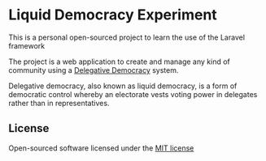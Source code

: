 # Liquid Democracy Experiment

This is a personal open-sourced project to learn the use of the Laravel framework

The project is a web application to create and manage any kind of community using a [Delegative Democracy](https://www.wikiwand.com/en/Delegative_democracy) system.

Delegative democracy, also known as liquid democracy, is a form of democratic control whereby an electorate vests voting power in delegates rather than in representatives.

## License

Open-sourced software licensed under the [MIT license](http://opensource.org/licenses/MIT)
